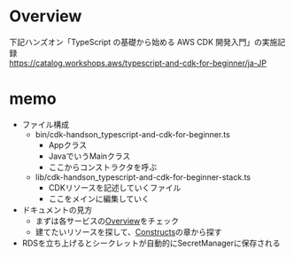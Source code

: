 # Overview
下記ハンズオン「TypeScript の基礎から始める AWS CDK 開発入門」の実施記録  
https://catalog.workshops.aws/typescript-and-cdk-for-beginner/ja-JP

# memo
- ファイル構成
  - bin/cdk-handson_typescript-and-cdk-for-beginner.ts
    - Appクラス
    - JavaでいうMainクラス
    - ここからコンストラクタを呼ぶ
  - lib/cdk-handson_typescript-and-cdk-for-beginner-stack.ts
    - CDKリソースを記述していくファイル
    - ここをメインに編集していく
- ドキュメントの見方
  - まずは各サービスの[Overview](https://docs.aws.amazon.com/cdk/api/v2/docs/aws-cdk-lib.aws_rds-readme.html)をチェック
  - 建てたいリソースを探して、[Constructs](https://docs.aws.amazon.com/cdk/api/v2/docs/aws-cdk-lib.aws_rds.DatabaseInstance.html)の章から探す
- RDSを立ち上げるとシークレットが自動的にSecretManagerに保存される